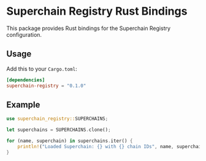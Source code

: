 # Superchain Registry Rust Bindings

This package provides Rust bindings for the Superchain Registry configuration.

## Usage

Add this to your `Cargo.toml`:

```toml
[dependencies]
superchain-registry = "0.1.0"
```

## Example

```rust
use superchain_registry::SUPERCHAINS;

let superchains = SUPERCHAINS.clone();

for (name, superchain) in superchains.iter() {
    println!("Loaded Superchain: {} with {} chain IDs", name, superchain.chain_ids.len());
}
```

